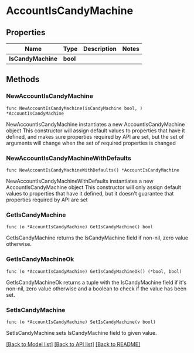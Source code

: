 # AccountIsCandyMachine

## Properties

Name | Type | Description | Notes
------------ | ------------- | ------------- | -------------
**IsCandyMachine** | **bool** |  | 

## Methods

### NewAccountIsCandyMachine

`func NewAccountIsCandyMachine(isCandyMachine bool, ) *AccountIsCandyMachine`

NewAccountIsCandyMachine instantiates a new AccountIsCandyMachine object
This constructor will assign default values to properties that have it defined,
and makes sure properties required by API are set, but the set of arguments
will change when the set of required properties is changed

### NewAccountIsCandyMachineWithDefaults

`func NewAccountIsCandyMachineWithDefaults() *AccountIsCandyMachine`

NewAccountIsCandyMachineWithDefaults instantiates a new AccountIsCandyMachine object
This constructor will only assign default values to properties that have it defined,
but it doesn't guarantee that properties required by API are set

### GetIsCandyMachine

`func (o *AccountIsCandyMachine) GetIsCandyMachine() bool`

GetIsCandyMachine returns the IsCandyMachine field if non-nil, zero value otherwise.

### GetIsCandyMachineOk

`func (o *AccountIsCandyMachine) GetIsCandyMachineOk() (*bool, bool)`

GetIsCandyMachineOk returns a tuple with the IsCandyMachine field if it's non-nil, zero value otherwise
and a boolean to check if the value has been set.

### SetIsCandyMachine

`func (o *AccountIsCandyMachine) SetIsCandyMachine(v bool)`

SetIsCandyMachine sets IsCandyMachine field to given value.



[[Back to Model list]](../README.md#documentation-for-models) [[Back to API list]](../README.md#documentation-for-api-endpoints) [[Back to README]](../README.md)


